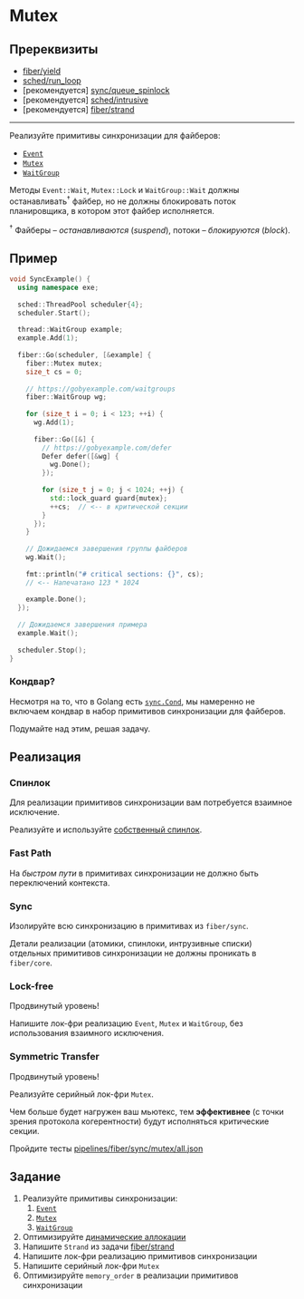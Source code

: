 # Mutex

## Пререквизиты

- [fiber/yield](/tasks/fiber/yield)
- [sched/run_loop](/tasks/sched/run_loop)
- [рекомендуется] [sync/queue_spinlock](/tasks/sync/queue_spinlock)  
- [рекомендуется] [sched/intrusive](/tasks/sched/intrusive)
- [рекомендуется] [fiber/strand](/tasks/fiber/strand)

---

Реализуйте примитивы синхронизации для файберов:
- [`Event`](exe/fiber/sync/event.hpp)
- [`Mutex`](exe/fiber/sync/mutex.hpp)
- [`WaitGroup`](exe/fiber/sync/wait_group.hpp)

Методы `Event::Wait`, `Mutex::Lock` и `WaitGroup::Wait` должны останавливать<sup>†</sup> файбер, но не должны блокировать поток планировщика, в котором этот файбер исполняется.

<sup>†</sup> Файберы – _останавливаются_ (_suspend_), потоки – _блокируются_ (_block_).

## Пример

```cpp
void SyncExample() {
  using namespace exe;
  
  sched::ThreadPool scheduler{4};
  scheduler.Start();
  
  thread::WaitGroup example;
  example.Add(1);
  
  fiber::Go(scheduler, [&example] {
    fiber::Mutex mutex;
    size_t cs = 0;
    
    // https://gobyexample.com/waitgroups
    fiber::WaitGroup wg;
    
    for (size_t i = 0; i < 123; ++i) {
      wg.Add(1);
      
      fiber::Go([&] {
        // https://gobyexample.com/defer
        Defer defer([&wg] {
          wg.Done();
        });
        
        for (size_t j = 0; j < 1024; ++j) {
          std::lock_guard guard{mutex};
          ++cs;  // <-- в критической секции
        }
      });
    }
    
    // Дожидаемся завершения группы файберов
    wg.Wait();
    
    fmt::println("# critical sections: {}", cs);
    // <-- Напечатано 123 * 1024
    
    example.Done();
  });
  
  // Дожидаемся завершения примера
  example.Wait();
  
  scheduler.Stop();
}
```

### Кондвар?

Несмотря на то, что в Golang есть [`sync.Cond`](https://pkg.go.dev/sync#Cond), мы намеренно не включаем кондвар
в набор примитивов синхронизации для файберов.

Подумайте над этим, решая задачу.

## Реализация

### Спинлок

Для реализации примитивов синхронизации вам потребуется взаимное исключение.

Реализуйте и используйте [собственный спинлок](exe/thread/spinlock.hpp).

### Fast Path

На _быстром пути_ в примитивах синхронизации не должно быть переключений контекста.

### Sync

Изолируйте всю синхронизацию в примитивах из `fiber/sync`.

Детали реализации (атомики, спинлоки, интрузивные списки) отдельных примитивов синхронизации не должны проникать в `fiber/core`.

### Lock-free

Продвинутый уровень!

Напишите лок-фри реализацию `Event`, `Mutex` и `WaitGroup`, без использования взаимного исключения.

### Symmetric Transfer

Продвинутый уровень!

Реализуйте серийный лок-фри `Mutex`.

Чем больше будет нагружен ваш мьютекс, тем **эффективнее** (с точки зрения протокола когерентности) будут исполняться критические секции.

Пройдите тесты [pipelines/fiber/sync/mutex/all.json](pipelines/fiber/sync/mutex/all.json)

## Задание

1) Реализуйте примитивы синхронизации:
   1) [`Event`](exe/fiber/sync/event.hpp)
   2) [`Mutex`](exe/fiber/sync/mutex.hpp)
   3) [`WaitGroup`](exe/fiber/sync/wait_group.hpp)
2) Оптимизируйте [динамические аллокации](alloc.md)
3) Напишите `Strand` из задачи [fiber/strand](/tasks/fiber/strand)   
4) Напишите лок-фри реализацию примитивов синхронизации
5) Напишите серийный лок-фри `Mutex`
6) Оптимизируйте `memory_order` в реализации примитивов синхронизации
